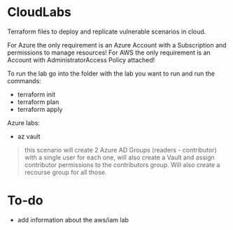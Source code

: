 # CloudLabs
Terraform files to deploy and replicate vulnerable scenarios in cloud.

For Azure the only requirement is an Azure Account with a Subscription and permissions to manage resources!
For AWS the only requirement is an Account with AdministratorAccess Policy attached!

To run the lab go into the folder with the lab you want to run and run the commands:

- terraform init
- terraform plan 
- terraform apply 


Azure labs:

* az vault
> this scenario will create 2 Azure AD Groups (readers - contributor) with a single user for each one, will also create a Vault and assign contributor permissions to the contributors group. Will also create a recourse group for all those.




# To-do 
- add information about the aws/iam lab
